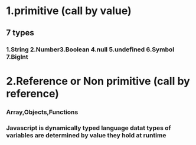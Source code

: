 

# 1.primitive (call by value)
## 7 types
### 1.String 2.Number3.Boolean 4.null 5.undefined 6.Symbol 7.BigInt



# 2.Reference or Non primitive (call by reference)
### Array,Objects,Functions

### Javascript is dynamically typed language datat types of variables are determined by value they hold at runtime 


